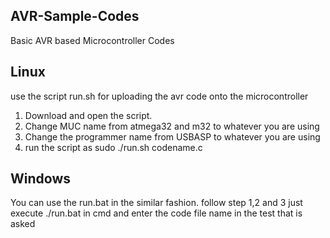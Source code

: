 ## AVR-Sample-Codes
Basic AVR based Microcontroller Codes

## Linux

use the script run.sh for uploading the avr code onto the microcontroller

1) Download and open the script.
2) Change MUC name from atmega32 and m32 to whatever you are using
3) Change the programmer name from USBASP to whatever you are using
4) run the script as sudo ./run.sh codename.c

## Windows

You can use the run.bat in the similar fashion. follow step 1,2 and 3
just execute 
./run.bat in cmd and enter the code file name in the test that is asked

